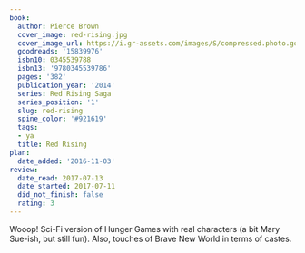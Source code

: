```yaml
---
book:
  author: Pierce Brown
  cover_image: red-rising.jpg
  cover_image_url: https://i.gr-assets.com/images/S/compressed.photo.goodreads.com/books/1461354651l/15839976._SX98_.jpg
  goodreads: '15839976'
  isbn10: 0345539788
  isbn13: '9780345539786'
  pages: '382'
  publication_year: '2014'
  series: Red Rising Saga
  series_position: '1'
  slug: red-rising
  spine_color: '#921619'
  tags:
  - ya
  title: Red Rising
plan:
  date_added: '2016-11-03'
review:
  date_read: 2017-07-13
  date_started: 2017-07-11
  did_not_finish: false
  rating: 3
---
```


Wooop! Sci-Fi version of Hunger Games with real characters (a bit Mary Sue-ish, but still fun). Also, touches of Brave New World in terms of castes.
